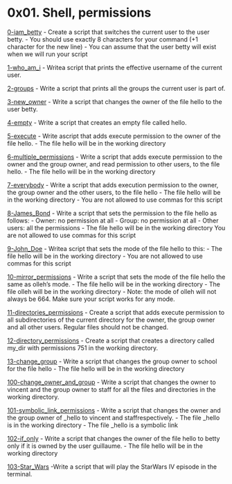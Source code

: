 # 0x01. Shell, permissions
[0-iam_betty](https://github.com/JoGMG/alx-system_engineering-devops/blob/main/0x01-shell_permissions/0-iam_betty) - Create a script that switches the current user to the user betty.
	- You should use exactly 8 characters for your command (+1 character for the new line)
	- You can assume that the user betty will exist when we will run your script

[1-who_am_i](https://github.com/JoGMG/alx-system_engineering-devops/blob/main/0x01-shell_permissions/1-who_am_i) - Writea script that prints the effective username of the current user.

[2-groups](https://github.com/JoGMG/alx-system_engineering-devops/blob/main/0x01-shell_permissions/2-groups) - Write a script that prints all the groups the current user is part of.

[3-new_owner](https://github.com/JoGMG/alx-system_engineering-devops/blob/main/0x01-shell_permissions/3-new_owner) - Write a script that changes the owner of the file hello to the user betty.

[4-empty](https://github.com/JoGMG/alx-system_engineering-devops/blob/main/0x01-shell_permissions/4-empty) - Write a script that creates an empty file called hello.

[5-execute](https://github.com/JoGMG/alx-system_engineering-devops/blob/main/0x01-shell_permissions/5-execute) - Write ascript that adds execute permission to the owner of the file hello.
	- The file hello will be in the working directory

[6-multiple_permissions](https://github.com/JoGMG/alx-system_engineering-devops/blob/main/0x01-shell_permissions/6-multiple_permissions) - Write a script that adds execute permission to the owner and the group owner, and read permission to other users, to the file hello.
	- The file hello will be in the working directory

[7-everybody](https://github.com/JoGMG/alx-system_engineering-devops/blob/main/0x01-shell_permissions/7-everybody) - Write a script that adds execution permission to the owner, the group owner and the other users, to the file hello
	- The file hello will be in the working directory
	- You are not allowed to use commas for this script

[8-James_Bond](https://github.com/JoGMG/alx-system_engineering-devops/blob/main/0x01-shell_permissions/8-James_Bond) - Write a script that sets the permission to the file hello as follows:
	- Owner: no permission at all
	- Group: no permission at all
	- Other users: all the permissions
	- The file hello will be in the working directory You are not allowed to use commas for this script

[9-John_Doe](https://github.com/JoGMG/alx-system_engineering-devops/blob/main/0x01-shell_permissions/9-John_Doe) - Writea script that sets the mode of the file hello to this:
	- The file hello will be in the working directory
	- You are not allowed to use commas for this script

[10-mirror_permissions](https://github.com/JoGMG/alx-system_engineering-devops/blob/main/0x01-shell_permissions/10-mirror_permissions) - Write a script that sets the mode of the file hello the same as olleh’s mode.
	- The file hello will be in the working directory
	- The file olleh will be in the working directory
	- Note: the mode of olleh will not always be 664. Make sure your script works for any mode.

[11-directories_permissions](https://github.com/JoGMG/alx-system_engineering-devops/blob/main/0x01-shell_permissions/11-directories_permissions) - Create a script that adds execute permission to all subdirectories of the current directory for the owner, the group owner and all other users. Regular files should not be changed.

[12-directory_permissions](https://github.com/JoGMG/alx-system_engineering-devops/blob/main/0x01-shell_permissions/12-directory_permissions) - Create a script that creates a directory called my_dir with permissions 751 in the working directory.

[13-change_group](https://github.com/JoGMG/alx-system_engineering-devops/blob/main/0x01-shell_permissions/13-change_group) - Write a script that changes the group owner to school for the file hello
	- The file hello will be in the working directory

[100-change_owner_and_group](https://github.com/JoGMG/alx-system_engineering-devops/blob/main/0x01-shell_permissions/100-change_owner_and_group) - Write a script that changes the owner to vincent and the group owner to staff for all the files and directories in the working directory.

[101-symbolic_link_permissions](https://github.com/JoGMG/alx-system_engineering-devops/blob/main/0x01-shell_permissions/101-symbolic_link_permissions) - Write a script that changes the owner and the group owner of _hello to vincent and staffrespectively.
	- The file _hello is in the working directory
	- The file _hello is a symbolic link

[102-if_only](https://github.com/JoGMG/alx-system_engineering-devops/blob/main/0x01-shell_permissions/102-if_only) - Write a script that changes the owner of the file hello to betty only if it is owned by the user guillaume.
	- The file hello will be in the working directory

[103-Star_Wars](https://github.com/JoGMG/alx-system_engineering-devops/blob/main/0x01-shell_permissions/103-Star_Wars) -Write a script that will play the StarWars IV episode in the terminal.

